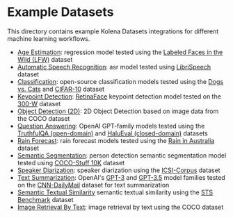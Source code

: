 # Example Datasets

This directory contains example Kolena Datasets integrations for different machine learning workflows.

- [Age Estimation](./age_estimation): regression model tested using the
  [Labeled Faces in the Wild (LFW)](http://vis-www.cs.umass.edu/lfw/) dataset
- [Automatic Speech Recognition](./automatic_speech_recognition): asr model tested using
  [LibriSpeech](https://www.openslr.org/12) dataset
- [Classification](./classification): open-source classification models tested using the
  [Dogs vs. Cats](https://www.kaggle.com/c/dogs-vs-cats) and
  [CIFAR-10](https://www.cs.toronto.edu/~kriz/cifar.html) dataset
- [Keypoint Detection](./keypoint_detection): [RetinaFace](https://github.com/serengil/retinaface) keypoint detection
  model tested on the [300-W](https://ibug.doc.ic.ac.uk/resources/300-W/) dataset
- [Object Detection (2D)](./object_detection_2d): 2D Object Detection based on image data from the COCO dataset
- [Question Answering](./question_answering): OpenAI GPT-family models tested using the
  [TruthfulQA (open-domain)](https://github.com/sylinrl/TruthfulQA) and
  [HaluEval (closed-domain)](https://github.com/RUCAIBox/HaluEval/tree/main/evaluation) datasets
- [Rain Forecast](./rain_forecast): rain forecast models tested using the
  [Rain in Australia](https://www.kaggle.com/datasets/jsphyg/weather-dataset-rattle-package) dataset
- [Semantic Segmentation](./semantic_segmentation): person detection semantic segmentation model tested using
  [COCO-Stuff 10K](https://github.com/nightrome/cocostuff10k) dataset
- [Speaker Diarization](./speaker_diarization): speaker diarization using the
  [ICSI-Corpus](https://groups.inf.ed.ac.uk/ami/icsi/) dataset
- [Text Summarization](./text_summarization): OpenAI's [GPT-3](https://platform.openai.com/docs/models/gpt-3) and
  [GPT-3.5](https://platform.openai.com/docs/models/gpt-3-5) model families tested on the
  [CNN-DailyMail](https://paperswithcode.com/dataset/cnn-daily-mail-1) dataset for text summarization
- [Semantic Textual Similarity](./semantic_textual_similarity/) semantic textual similarity using the
  [STS Benchmark](http://ixa2.si.ehu.eus/stswiki/index.php/STSbenchmark) dataset
- [Image Retrieval By Text](./image_retrieval_by_text): image retrieval by text using the COCO dataset
